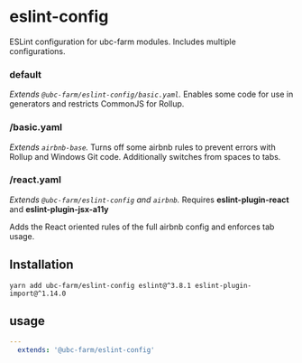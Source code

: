 # eslint-config
ESLint configuration for ubc-farm modules.
Includes multiple configurations.

### default
_Extends `@ubc-farm/eslint-config/basic.yaml`._
Enables some code for use in generators and restricts CommonJS for Rollup.

### /basic.yaml
_Extends `airbnb-base`._
Turns off some airbnb rules to prevent errors with Rollup and Windows Git code.
Additionally switches from spaces to tabs.

### /react.yaml
_Extends `@ubc-farm/eslint-config` and `airbnb`._
Requires **eslint-plugin-react** and **eslint-plugin-jsx-a11y**

Adds the React oriented rules of the full airbnb config and enforces tab usage.

## Installation
```
yarn add ubc-farm/eslint-config eslint@^3.8.1 eslint-plugin-import@^1.14.0
```

## usage
```yaml
---
  extends: '@ubc-farm/eslint-config'
```
